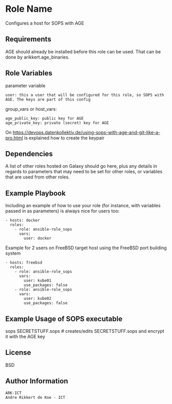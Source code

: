 Role Name
=========

Configures a host for SOPS with AGE

Requirements
------------

AGE should already be installed before this role can be used.
That can be done by arikkert.age_binaries.

Role Variables
--------------

parameter variable

    user: this a user that will be configured for this role, so SOPS with AGE. The keys are part of this config

group_vars or host_vars:

    age_public_key: public key for AGE
    age_private_key: private (secret) key for AGE

On https://devops.datenkollektiv.de/using-sops-with-age-and-git-like-a-pro.html is explained how to create the keypair

Dependencies
------------

A list of other roles hosted on Galaxy should go here, plus any details in regards to parameters that may need to be set for other roles, or variables that are used from other roles.

Example Playbook
----------------

Including an example of how to use your role (for instance, with variables passed in as parameters) is always nice for users too:

    - hosts: docker
      roles:
        - role: ansible-role_sops
          vars:
            user: docker

Example for 2 users on FreeBSD target host using the FreeBSD port building system

    - hosts: freebsd
      roles:
        - role: ansible-role_sops
          vars:
            user: kube01
            use_packages: false
        - role: ansible-role_sops
          vars:
            user: kube02
            use_packages: false

Example Usage of SOPS executable
--------------------------------

sops SECRETSTUFF.sops	# creates/edits SECRETSTUFF.sops and encrypt it with the AGE key

License
-------

BSD

Author Information
------------------

    ARK-ICT
    Andre Rikkert de Koe - ICT

